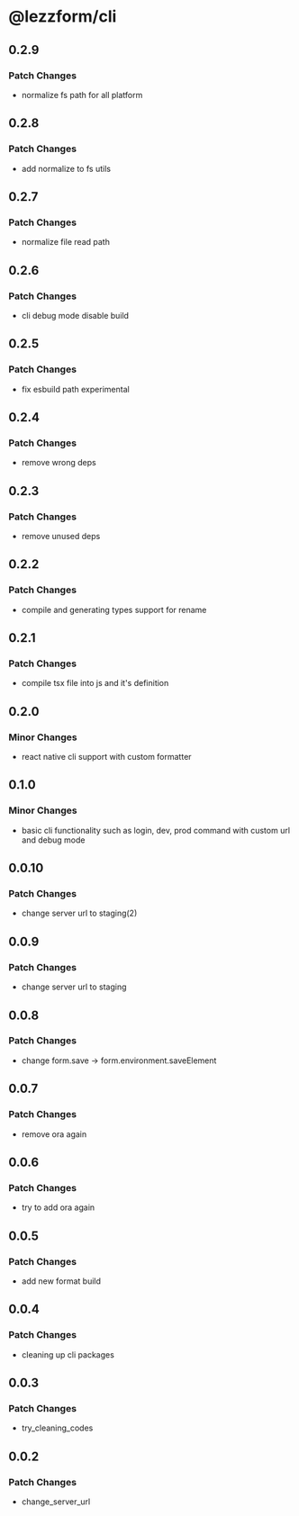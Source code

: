 # @lezzform/cli

## 0.2.9

### Patch Changes

- normalize fs path for all platform

## 0.2.8

### Patch Changes

- add normalize to fs utils

## 0.2.7

### Patch Changes

- normalize file read path

## 0.2.6

### Patch Changes

- cli debug mode disable build

## 0.2.5

### Patch Changes

- fix esbuild path experimental

## 0.2.4

### Patch Changes

- remove wrong deps

## 0.2.3

### Patch Changes

- remove unused deps

## 0.2.2

### Patch Changes

- compile and generating types support for rename

## 0.2.1

### Patch Changes

- compile tsx file into js and it's definition

## 0.2.0

### Minor Changes

- react native cli support with custom formatter

## 0.1.0

### Minor Changes

- basic cli functionality such as login, dev, prod command with custom url and debug mode

## 0.0.10

### Patch Changes

- change server url to staging(2)

## 0.0.9

### Patch Changes

- change server url to staging

## 0.0.8

### Patch Changes

- change form.save -> form.environment.saveElement

## 0.0.7

### Patch Changes

- remove ora again

## 0.0.6

### Patch Changes

- try to add ora again

## 0.0.5

### Patch Changes

- add new format build

## 0.0.4

### Patch Changes

- cleaning up cli packages

## 0.0.3

### Patch Changes

- try_cleaning_codes

## 0.0.2

### Patch Changes

- change_server_url
